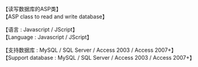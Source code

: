 【读写数据库的ASP类】<br/>
【ASP class to read and write database】

【语言 : Javascript / JScript】<br/>
【Language : Javascript / JScript】

【支持数据库 : MySQL / SQL Server / Access 2003 / Access 2007+】<br/>
【Support database : MySQL / SQL Server / Access 2003 / Access 2007+】
